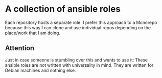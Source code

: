 # A collection of ansible roles

Each repository hosts a separate role. I prefer this approach to a Monorepo because this way I can clone and use individual repos depending on the place/work that I am doing.

## Attention
Just in case someone is stumbling over this and wants to use it: These ansible roles are not written with universality in mind. They are written for Debian machines and nothing else.
